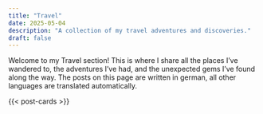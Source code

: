 ```yaml
---
title: "Travel"
date: 2025-05-04
description: "A collection of my travel adventures and discoveries."
draft: false
---
```


Welcome to my Travel section!
This is where I share all the places I’ve wandered to, the adventures I’ve had, and the unexpected gems I’ve found along the way.
The posts on this page are written in german, all other languages are translated
automatically.


{{< post-cards >}}
